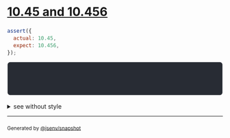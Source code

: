 # [10.45 and 10.456](../../number.test.js#L23)

```js
assert({
  actual: 10.45,
  expect: 10.456,
});
```

![img](throw.svg)

<details>
  <summary>see without style</summary>

```console
AssertionError: actual and expect are different

actual: 10.45
expect: 10.456
```

</details>

---
<sub>
  Generated by <a href="https://github.com/jsenv/core/tree/main/packages/independent/snapshot">@jsenv/snapshot</a>
</sub>
